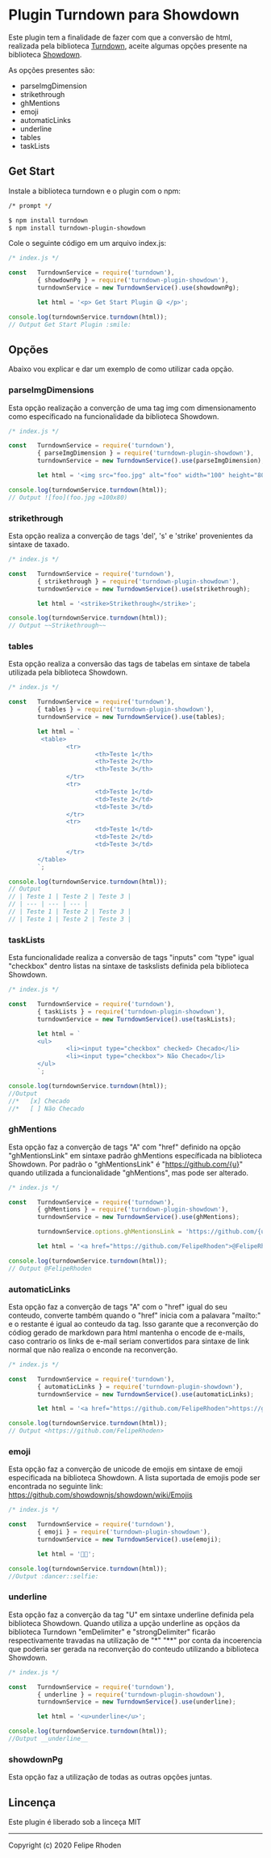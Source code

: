 # Plugin Turndown para Showdown

Este plugin tem a finalidade de fazer com que a conversão de html, realizada pela biblioteca [Turndown][1], aceite algumas opções presente na biblioteca [Showdown][2].

[1]: https://github.com/domchristie/turndown "Turndown"
[2]: https://github.com/showdownjs/showdown "Showdown"

As opções presentes são:

- parseImgDimension
- strikethrough
- ghMentions
- emoji
- automaticLinks
- underline
- tables
- taskLists

## Get Start

Instale a biblioteca turndown e o plugin com o npm:
```bash
/* prompt */

$ npm install turndown
$ npm install turndown-plugin-showdown
```

Cole o seguinte código em um arquivo index.js:
```javascript
/* index.js */

const   TurndownService = require('turndown'),
        { showdownPg } = require('turndown-plugin-showdown'),
        turndownService = new TurndownService().use(showdownPg);

        let html = '<p> Get Start Plugin 😄 </p>';

console.log(turndownService.turndown(html));
// Output Get Start Plugin :smile:
```


## Opções

Abaixo vou explicar e dar um exemplo de como utilizar cada opção.

### parseImgDimensions

Esta opção realização a converção de uma tag img com dimensionamento como específicado na funcionalidade da biblioteca Showdown.

```javascript
/* index.js */

const   TurndownService = require('turndown'),
        { parseImgDimension } = require('turndown-plugin-showdown'),
        turndownService = new TurndownService().use(parseImgDimension);

        let html = '<img src="foo.jpg" alt="foo" width="100" height="80" />';

console.log(turndownService.turndown(html));
// Output ![foo](foo.jpg =100x80)
```

### strikethrough

Esta opção realiza a converção de tags 'del', 's' e 'strike' provenientes da sintaxe de taxado.

```javascript
/* index.js */

const   TurndownService = require('turndown'),
        { strikethrough } = require('turndown-plugin-showdown'),
        turndownService = new TurndownService().use(strikethrough);

        let html = '<strike>Strikethrough</strike>';

console.log(turndownService.turndown(html));
// Output ~~Strikethrough~~
```

### tables

Esta opção realiza a conversão das tags de tabelas em sintaxe de tabela utilizada pela biblioteca Showdown.

```javascript
/* index.js */

const   TurndownService = require('turndown'),
        { tables } = require('turndown-plugin-showdown'),
        turndownService = new TurndownService().use(tables);

        let html = `
         <table>
                <tr>
                        <th>Teste 1</th>
                        <th>Teste 2</th>
                        <th>Teste 3</th>
                </tr>
                <tr>
                        <td>Teste 1</td>
                        <td>Teste 2</td>
                        <td>Teste 3</td>
                </tr>
                <tr>
                        <td>Teste 1</td>
                        <td>Teste 2</td>
                        <td>Teste 3</td>
                </tr>
        </table>
        `;

console.log(turndownService.turndown(html));
// Output
// | Teste 1 | Teste 2 | Teste 3 |
// | --- | --- | --- |
// | Teste 1 | Teste 2 | Teste 3 |
// | Teste 1 | Teste 2 | Teste 3 |
```

### taskLists

Esta funcionalidade realiza a conversão de tags "inputs" com "type" igual "checkbox" dentro listas na sintaxe de taskslists definida pela biblioteca Showdown.

```javascript
/* index.js */

const   TurndownService = require('turndown'),
        { taskLists } = require('turndown-plugin-showdown'),
        turndownService = new TurndownService().use(taskLists);

        let html = `
        <ul>
                <li><input type="checkbox" checked> Checado</li>
                <li><input type="checkbox"> Não Checado</li>
        </ul>
        `;

console.log(turndownService.turndown(html));
//Output 
//*   [x] Checado
//*   [ ] Não Checado
```

### ghMentions

Esta opção faz a converção de tags "A" com "href" definido na opção "ghMentionsLink" em sintaxe padrão ghMentions específicada na biblioteca Showdown. Por padrão o "ghMentionsLink" é "https://github.com/{u}" quando utilizada a funcionalidade "ghMentions", mas pode ser alterado.

```javascript
/* index.js */

const   TurndownService = require('turndown'),
        { ghMentions } = require('turndown-plugin-showdown'),
        turndownService = new TurndownService().use(ghMentions);

        turndownService.options.ghMentionsLink = 'https://github.com/{u}';

        let html = '<a href="https://github.com/FelipeRhoden">@FelipeRhoden</a>';

console.log(turndownService.turndown(html));
// Output @FelipeRhoden
```

### automaticLinks

Esta opção faz a converção de tags "A" com o "href" igual do seu conteudo, converte também quando o "href" inicia com a palavara "mailto:" e o restante é igual ao conteudo da tag. Isso garante que a reconverção do códiog gerado de markdown para html mantenha o encode de e-mails, caso contrario os links de e-mail seriam convertidos para sintaxe de link normal que não realiza o enconde na reconverção.

```javascript
/* index.js */

const   TurndownService = require('turndown'),
        { automaticLinks } = require('turndown-plugin-showdown'),
        turndownService = new TurndownService().use(automaticLinks);

        let html = '<a href="https://github.com/FelipeRhoden">https://github.com/FelipeRhoden</a>';

console.log(turndownService.turndown(html));
// Output <https://github.com/FelipeRhoden>
```

### emoji

Esta opção faz a converção de unicode de emojis em sintaxe de emoji especificada na biblioteca Showdown. A lista suportada de emojis pode ser encontrada no seguinte link: <https://github.com/showdownjs/showdown/wiki/Emojis>

```javascript
/* index.js */

const   TurndownService = require('turndown'),
        { emoji } = require('turndown-plugin-showdown'),
        turndownService = new TurndownService().use(emoji);

        let html = '💃🤳';

console.log(turndownService.turndown(html));
//Output :dancer::selfie:
```

### underline

Esta opção faz a converção da tag "U" em sintaxe underline definida pela biblioteca Showdown. Quando utiliza a upção underline as opçãos da biblioteca Turndown "emDelimiter" e "strongDelimiter" ficarão respectivamente travadas na utilização de "\*"  "\*\*" por conta da incoerencia que poderia ser gerada na reconverção do conteudo utilizando a biblioteca Showdown.

```javascript
/* index.js */

const   TurndownService = require('turndown'),
        { underline } = require('turndown-plugin-showdown'),
        turndownService = new TurndownService().use(underline);

        let html = '<u>underline</u>';

console.log(turndownService.turndown(html));
//Output __underline__
```

### showdownPg

Esta opção faz a utilização de todas as outras opções juntas.

## Lincença

Este plugin é liberado sob a linceça MIT

________________________________

Copyright (c) 2020 Felipe Rhoden